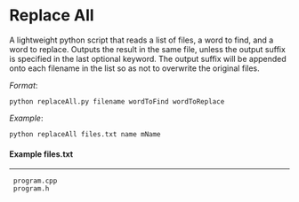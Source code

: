 # Replace All

A lightweight python script that reads a list of files, a word to find, and a word to replace.  Outputs the result in the same file, unless the output suffix is specified in the last optional keyword. The output suffix will be appended onto each filename in the list so as not to overwrite the original files.

*Format*:

    python replaceAll.py filename wordToFind wordToReplace

*Example*:

    python replaceAll files.txt name mName


#### Example files.txt
----------------
     program.cpp
     program.h 

